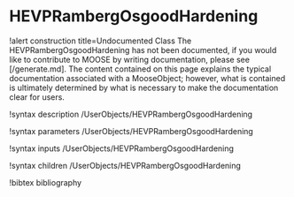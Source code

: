 <!-- MOOSE Documentation Stub: Remove this when content is added. -->

# HEVPRambergOsgoodHardening

!alert construction title=Undocumented Class
The HEVPRambergOsgoodHardening has not been documented, if you would like to contribute to MOOSE by
writing documentation, please see [/generate.md]. The content contained on this page explains
the typical documentation associated with a MooseObject; however, what is contained is ultimately
determined by what is necessary to make the documentation clear for users.

!syntax description /UserObjects/HEVPRambergOsgoodHardening

!syntax parameters /UserObjects/HEVPRambergOsgoodHardening

!syntax inputs /UserObjects/HEVPRambergOsgoodHardening

!syntax children /UserObjects/HEVPRambergOsgoodHardening

!bibtex bibliography
